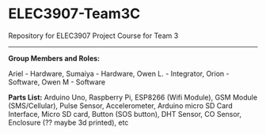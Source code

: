 # ELEC3907-Team3C
Repository for ELEC3907 Project Course for Team 3

--- 

**Group Members and Roles:**

Ariel - Hardware, 
Sumaiya - Hardware, 
Owen L. - Integrator, 
Orion - Software, 
Owen M - Software


**Parts List:**
Arduino Uno, 
Raspberry Pi, 
ESP8266 (Wifi Module), 
GSM Module (SMS/Cellular),
Pulse Sensor, 
Accelerometer,
Arduino micro SD Card Interface,
Micro SD card,
Button (SOS button), 
DHT Sensor,
CO Sensor,
Enclosure (?? maybe 3d printed),
etc
